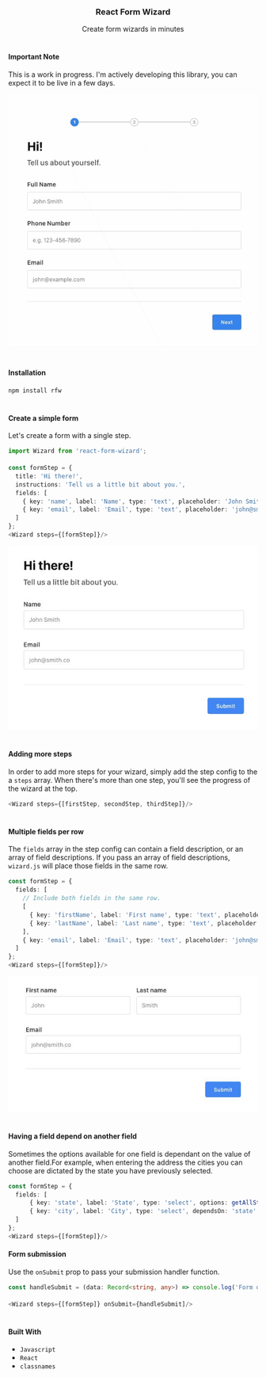 <h3 align="center">React Form Wizard</h3>
<p align="center">Create form wizards in minutes</p>
<h1></h1>

#### Important Note 
This is a work in progress. I'm actively developing this library, you can expect it to be live in a few days.

<p align="center">
  <img src="https://github.com/ngonzalvez/react-form-wizard/blob/main/images/demo.gif" alt="RFW Demo"/>
</p>
<h1></h1>


#### Installation
```sh
npm install rfw
```
<h1></h1>

#### Create a simple form
Let's create a form with a single step.

```typescript
import Wizard from 'react-form-wizard';

const formStep = {
  title: 'Hi there!',
  instructions: 'Tell us a little bit about you.',
  fields: [
    { key: 'name', label: 'Name', type: 'text', placeholder: 'John Smith' },
    { key: 'email', label: 'Email', type: 'text', placeholder: 'john@smith.co' },
  ]
};
<Wizard steps={[formStep]}/>
```
<p align="center">
  <img src="https://github.com/ngonzalvez/react-form-wizard/blob/main/images/simple-form.jpg" alt="Simple form"/>
</p>
<h1></h1>

#### Adding more steps
In order to add more steps for your wizard, simply add the step config to the a `steps` array. When there's more than one step, you'll see the progress of the wizard at the top.

```typescript
<Wizard steps={[firstStep, secondStep, thirdStep]}/>
```
<h1></h1>

#### Multiple fields per row
The `fields` array in the step config can contain a field description, or an array of field descriptions. If you pass an array of field descriptions, `wizard.js` will place those fields in the same row.
```typescript
const formStep = {
  fields: [
    // Include both fields in the same row.
    [
      { key: 'firstName', label: 'First name', type: 'text', placeholder: 'John' },
      { key: 'lastName', label: 'Last name', type: 'text', placeholder: 'Smith' },
    ],
    { key: 'email', label: 'Email', type: 'text', placeholder: 'john@smith.co' },
  ]
};
<Wizard steps={[formStep]}/>
```
<p align="center">
  <img src="https://github.com/ngonzalvez/react-form-wizard/blob/main/images/multiple-fields-per-row.jpg" alt="Multiple fields per row"/>
</p>
<h1></h1>

#### Having a field depend on another field
Sometimes the options available for one field is dependant on the value of another field.For example, when entering the address the cities you can choose are dictated by the state you have previously selected. 
```typescript
const formStep = {
  fields: [
      { key: 'state', label: 'State', type: 'select', options: getAllStates() },
      { key: 'city', label: 'City', type: 'select', dependsOn: 'state', options: (data) => getAllCitiesByState(data.state) },
  ]
};
<Wizard steps={[formStep]}/>
```

#### Form submission
Use the `onSubmit` prop to pass your submission handler function.

```typescript
const handleSubmit = (data: Record<string, any>) => console.log('Form data:', data);

<Wizard steps={[formStep]} onSubmit={handleSubmit]/>
```
<h1></h1>

#### Built With
- `Javascript`
- `React`
- `classnames`
